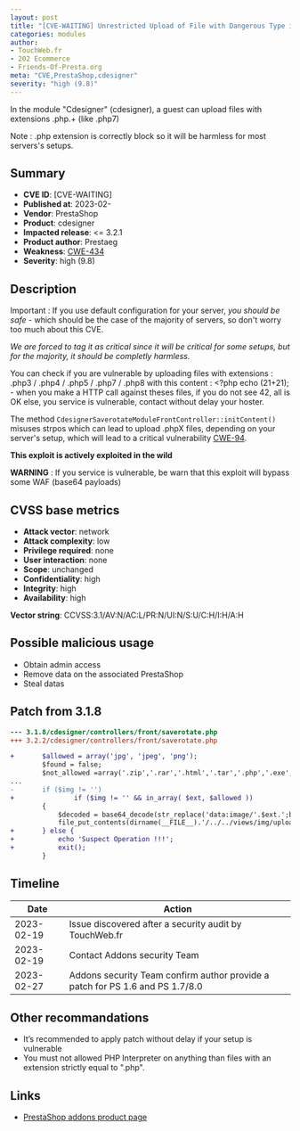 ```yaml
---
layout: post
title: "[CVE-WAITING] Unrestricted Upload of File with Dangerous Type in Cdesigner module for PrestaShop"
categories: modules
author:
- TouchWeb.fr
- 202 Ecommerce
- Friends-Of-Presta.org
meta: "CVE,PrestaShop,cdesigner"
severity: "high (9.8)"
---
```


In the module "Cdesigner" (cdesigner), a guest can upload files with extensions \.php.+ (like .php7)

Note : .php extension is correctly block so it will be harmless for most servers's setups.

## Summary

* **CVE ID**: [CVE-WAITING]
* **Published at**: 2023-02-
* **Vendor**: PrestaShop
* **Product**: cdesigner
* **Impacted release**: <= 3.2.1
* **Product author**: Prestaeg
* **Weakness**: [CWE-434](https://cwe.mitre.org/data/definitions/434.html)
* **Severity**: high (9.8)

## Description

Important : If you use default configuration for your server, *you should be safe* - which should be the case of the majority of servers, so don't worry too much about this CVE. 

*We are forced to tag it as critical since it will be critical for some setups, but for the majority, it should be completly harmless.*

You can check if you are vulnerable by uploading files with extensions : .php3 / .php4 / .php5 / .php7 / .php8 with this content : <?php echo (21+21); - when you make a HTTP call against theses files, if you do not see 42, all is OK else, you service is vulnerable, contact without delay your hoster.

The method `CdesignerSaverotateModuleFrontController::initContent()` misuses strpos which can lead to upload .phpX files, depending on your server's setup, which will lead to a critical vulnerability [CWE-94](https://cwe.mitre.org/data/definitions/94.html).

**This exploit is actively exploited in the wild**

**WARNING** : If you service is vulnerable, be warn that this exploit will bypass some WAF (base64 payloads)


## CVSS base metrics

* **Attack vector**: network
* **Attack complexity**: low
* **Privilege required**: none
* **User interaction**: none
* **Scope**: unchanged
* **Confidentiality**: high
* **Integrity**: high
* **Availability**: high

**Vector string**: CCVSS:3.1/AV:N/AC:L/PR:N/UI:N/S:U/C:H/I:H/A:H

## Possible malicious usage

* Obtain admin access
* Remove data on the associated PrestaShop
* Steal datas

## Patch from 3.1.8

```diff
--- 3.1.8/cdesigner/controllers/front/saverotate.php
+++ 3.2.2/cdesigner/controllers/front/saverotate.php

+		$allowed = array('jpg', 'jpeg', 'png');
 		$found = false;
 		$not_allowed =array('.zip','.rar','.html','.tar','.php','.exe','.js','.py','.jsp','.asp','.txt', '.pht','.phtml', '.shtml', '.asa', '.cer', '.asax', '.swf', '.xap');
...
-		if ($img != '')
+               if ($img != '' && in_array( $ext, $allowed ))
 		{
 			$decoded = base64_decode(str_replace('data:image/'.$ext.';base64,', '', $img));
 			file_put_contents(dirname(__FILE__).'/../../views/img/upload/_'.$dates.'.'.$ext, $decoded);
+		} else {
+			echo 'Suspect Operation !!!';
+			exit();
 		}
```

## Timeline

| Date | Action |
|--|--|
| 2023-02-19 | Issue discovered after a security audit by TouchWeb.fr |
| 2023-02-19 | Contact Addons security Team |
| 2023-02-27 | Addons security Team confirm author provide a patch for PS 1.6 and PS 1.7/8.0 |

## Other recommandations

* It’s recommended to apply patch without delay if your setup is vulnerable
* You must not allowed PHP Interpreter on anything than files with an extension strictly equal to ".php".

## Links

* [PrestaShop addons product page](https://addons.prestashop.com/fr/declinaisons-personnalisation/22677-personnalisation-de-produit-product-customize.html)
